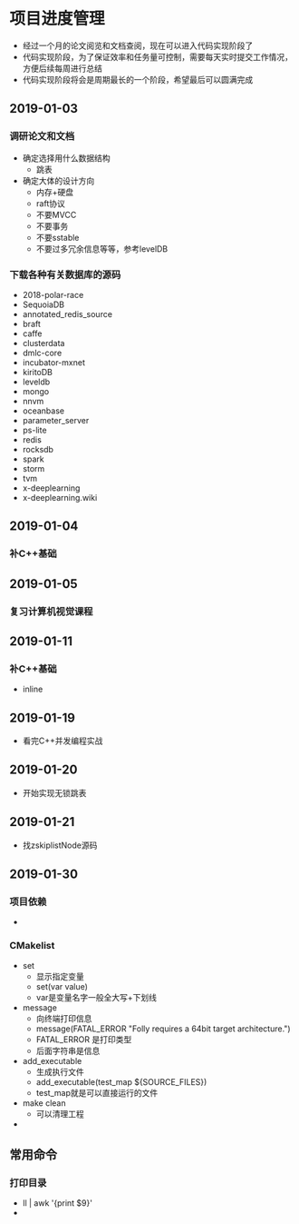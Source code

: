 # 项目进度管理

- 经过一个月的论文阅览和文档查阅，现在可以进入代码实现阶段了
- 代码实现阶段，为了保证效率和任务量可控制，需要每天实时提交工作情况，方便后续每周进行总结
- 代码实现阶段将会是周期最长的一个阶段，希望最后可以圆满完成

## 2019-01-03

### 调研论文和文档

- 确定选择用什么数据结构
  - 跳表
- 确定大体的设计方向
  - 内存+硬盘
  - raft协议
  - 不要MVCC
  - 不要事务
  - 不要sstable
  - 不要过多冗余信息等等，参考levelDB

### 下载各种有关数据库的源码

- 2018-polar-race
- SequoiaDB
- annotated_redis_source
- braft
- caffe
- clusterdata
- dmlc-core
- incubator-mxnet
- kiritoDB
- leveldb
- mongo
- nnvm
- oceanbase
- parameter_server
- ps-lite
- redis
- rocksdb
- spark
- storm
- tvm
- x-deeplearning
- x-deeplearning.wiki

## 2019-01-04

### 补C++基础

## 2019-01-05

### 复习计算机视觉课程

## 2019-01-11

### 补C++基础

- inline

## 2019-01-19

- 看完C++并发编程实战

## 2019-01-20

- 开始实现无锁跳表

## 2019-01-21

- 找zskiplistNode源码

## 2019-01-30

### 项目依赖

- 

### CMakelist

- set
  - 显示指定变量
  - set(var value)
  - var是变量名字一般全大写+下划线
- message
  - 向终端打印信息
  - message(FATAL_ERROR "Folly requires a 64bit target architecture.")
  - FATAL_ERROR 是打印类型
  - 后面字符串是信息
- add_executable
  - 生成执行文件
  - add_executable(test_map ${SOURCE_FILES})
  - test_map就是可以直接运行的文件
- make clean
  - 可以清理工程
- 



## 常用命令

### 打印目录

- ll | awk '{print $9}'
- 